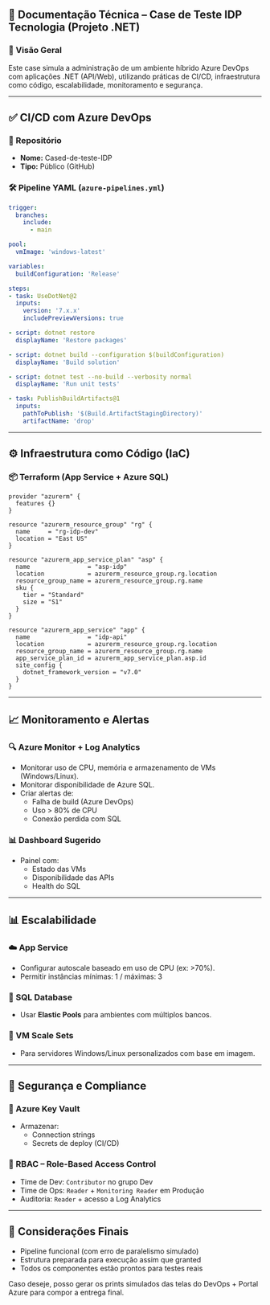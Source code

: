 
## 📄 Documentação Técnica – Case de Teste IDP Tecnologia (Projeto .NET)

### 🔹 Visão Geral

Este case simula a administração de um ambiente híbrido Azure DevOps com aplicações .NET (API/Web), utilizando práticas de CI/CD, infraestrutura como código, escalabilidade, monitoramento e segurança.

---

## ✅ CI/CD com Azure DevOps

### 📁 Repositório

- **Nome:** Cased-de-teste-IDP
- **Tipo:** Público (GitHub)

### 🛠 Pipeline YAML (`azure-pipelines.yml`)

```yaml
trigger:
  branches:
    include:
      - main

pool:
  vmImage: 'windows-latest'

variables:
  buildConfiguration: 'Release'

steps:
- task: UseDotNet@2
  inputs:
    version: '7.x.x'
    includePreviewVersions: true

- script: dotnet restore
  displayName: 'Restore packages'

- script: dotnet build --configuration $(buildConfiguration)
  displayName: 'Build solution'

- script: dotnet test --no-build --verbosity normal
  displayName: 'Run unit tests'

- task: PublishBuildArtifacts@1
  inputs:
    pathToPublish: '$(Build.ArtifactStagingDirectory)'
    artifactName: 'drop'
```

---

## ⚙️ Infraestrutura como Código (IaC)

### 📦 Terraform (App Service + Azure SQL)

```hcl
provider "azurerm" {
  features {}
}

resource "azurerm_resource_group" "rg" {
  name     = "rg-idp-dev"
  location = "East US"
}

resource "azurerm_app_service_plan" "asp" {
  name                = "asp-idp"
  location            = azurerm_resource_group.rg.location
  resource_group_name = azurerm_resource_group.rg.name
  sku {
    tier = "Standard"
    size = "S1"
  }
}

resource "azurerm_app_service" "app" {
  name                = "idp-api"
  location            = azurerm_resource_group.rg.location
  resource_group_name = azurerm_resource_group.rg.name
  app_service_plan_id = azurerm_app_service_plan.asp.id
  site_config {
    dotnet_framework_version = "v7.0"
  }
}
```

---

## 📈 Monitoramento e Alertas

### 🔍 Azure Monitor + Log Analytics

- Monitorar uso de CPU, memória e armazenamento de VMs (Windows/Linux).
- Monitorar disponibilidade de Azure SQL.
- Criar alertas de:
  - Falha de build (Azure DevOps)
  - Uso > 80% de CPU
  - Conexão perdida com SQL

### 📊 Dashboard Sugerido

- Painel com:
  - Estado das VMs
  - Disponibilidade das APIs
  - Health do SQL

---

## 📊 Escalabilidade

### ☁️ App Service

- Configurar autoscale baseado em uso de CPU (ex: >70%).
- Permitir instâncias mínimas: 1 / máximas: 3

### 🧩 SQL Database

- Usar **Elastic Pools** para ambientes com múltiplos bancos.

### 🧠 VM Scale Sets

- Para servidores Windows/Linux personalizados com base em imagem.

---

## 🔐 Segurança e Compliance

### 🔑 Azure Key Vault

- Armazenar:
  - Connection strings
  - Secrets de deploy (CI/CD)

### 👥 RBAC – Role-Based Access Control

- Time de Dev: `Contributor` no grupo Dev
- Time de Ops: `Reader` + `Monitoring Reader` em Produção
- Auditoria: `Reader` + acesso a Log Analytics

---

## 📌 Considerações Finais

- Pipeline funcional (com erro de paralelismo simulado)
- Estrutura preparada para execução assim que granted
- Todos os componentes estão prontos para testes reais

Caso deseje, posso gerar os prints simulados das telas do DevOps + Portal Azure para compor a entrega final.
